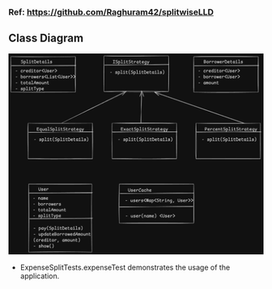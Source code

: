 ### Ref: https://github.com/Raghuram42/splitwiseLLD

## Class Diagram

![img_1.png](img_1.png)

- ExpenseSplitTests.expenseTest demonstrates the usage of the application.
